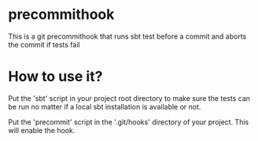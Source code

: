 precommithook
=============

This is a git precommithook that runs sbt test before a commit and aborts the commit if tests fail

How to use it?
==============
Put the 'sbt' script in your project root directory to make sure the tests can be run no matter if a local sbt installation is available or not.

Put the 'precommit' script in the '.git/hooks' directory of your project. This will enable the hook.
